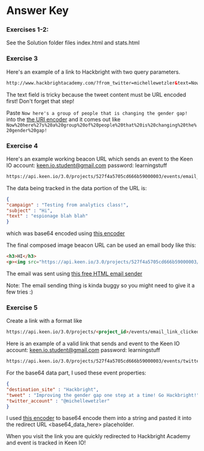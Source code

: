 Answer Key
==================

### Exercises 1-2:
See the Solution folder files index.html and stats.html

### Exercise 3
Here's an example of a link to Hackbright with two query parameters.

```HTML
http://www.hackbrightacademy.com/?from_twitter=michellewetzler&text=Now%20here%27s%20a%20group%20of%20people%20that%20is%20changing%20the%20gender%20gap!`
```
The text field is tricky because the tweet content must be URL encoded first! Don't forget that step!

Paste `Now here's a group of people that is changing the gender gap!` into the [the URI encoder](http://meyerweb.com/eric/tools/dencoder/) and it comes out like `Now%20here%27s%20a%20group%20of%20people%20that%20is%20changing%20the%20gender%20gap!`


### Exercise 4
Here's an example working beacon URL which sends an event to the Keen IO account: keen.io.student@gmail.com  password: learningstuff

```HTML
https://api.keen.io/3.0/projects/527f4a5705cd666b59000003/events/email_opened?api_key=d5d4ecbd8e060c414f841eb3ae79dfbf030b81bddb9cf4a34be084b01929d50b6ac9bc943191083cc01d31e34eeeaff8a3f3d6996ebdcb6b34b5b4f908654ee3228986da8d6db3819e18b09beb43d23dcb133a213eeda238f1492025fffab6d062447ead5ec6aa359c18a2120f0f3fb8&data=ew0KImNhbXBhaWduIiA6ICJUZXN0aW5nIGZyb20gYW5hbHl0aWNzIGNsYXNzISIsDQoic3ViamVjdCIgOiAiSGkiLA0KInRleHQiIDogImVzcGlvbmFnZSBibGFoIGJsYWgiDQp9
```

The data being tracked in the data portion of the URL is:

```json
{
"campaign" : "Testing from analytics class!",
"subject" : "Hi",
"text" : "espionage blah blah"
}
```

which was base64 encoded using [this encoder](http://www.opinionatedgeek.com/dotnet/tools/base64encode/)

The final composed image beacon URL can be used an email body like this:

```HTML
<h3>HI</h3>
<p><img src="https://api.keen.io/3.0/projects/527f4a5705cd666b59000003/events/email_opened?api_key=d5d4ecbd8e060c414f841eb3ae79dfbf030b81bddb9cf4a34be084b01929d50b6ac9bc943191083cc01d31e34eeeaff8a3f3d6996ebdcb6b34b5b4f908654ee3228986da8d6db3819e18b09beb43d23dcb133a213eeda238f1492025fffab6d062447ead5ec6aa359c18a2120f0f3fb8&amp;data=ew0KImNhbXBhaWduIiA6ICJUZXN0aW5nIGZyb20gYW5hbHl0aWNzIGNsYXNzISIsDQoic3ViamVjdCIgOiAiSGkiLA0KInRleHQiIDogImVzcGlvbmFnZSBibGFoIGJsYWgiDQp9" alt="" /></p>
```
    
The email was sent using [this free HTML email sender](http://ctrlq.org/html-mail/)

Note: The email sending thing is kinda buggy so you might need to give it a few tries :)


### Exercise 5

Create a link with a format like 
 
```HTML
https://api.keen.io/3.0/projects/<project_id>/events/email_link_clicked?api_key=<write_key>&data=<base64_data_here>&redirect=http://www.mybestsiteever.com
```

Here is an example of a valid link that sends and event to the Keen IO account: keen.io.student@gmail.com  password: learningstuff

```HTML
https://api.keen.io/3.0/projects/527f4a5705cd666b59000003/events/twitter_link_clicked?api_key=d5d4ecbd8e060c414f841eb3ae79dfbf030b81bddb9cf4a34be084b01929d50b6ac9bc943191083cc01d31e34eeeaff8a3f3d6996ebdcb6b34b5b4f908654ee3228986da8d6db3819e18b09beb43d23dcb133a213eeda238f1492025fffab6d062447ead5ec6aa359c18a2120f0f3fb8&data=ew0KImRlc3RpbmF0aW9uX3NpdGUiIDogIkhhY2ticmlnaHQiLA0KInR3ZWV0IiA6ICJJbXByb3ZpbmcgdGhlIGdlbmRlciBnYXAgb25lIHN0ZXAgYXQgYSB0aW1lISBHbyBIYWNrYnJpZ2h0ISIsDQoidHdpdHRlcl9hY2NvdW50IiA6ICJAbWljaGVsbGV3ZXR6bGVyIg0KfQ==&redirect=http://www.hackbrightacademy.com/
```

For the base64 data part, I used these event properties:

```json
{
"destination_site" : "Hackbright",
"tweet" : "Improving the gender gap one step at a time! Go Hackbright!",
"twitter_account" : "@michellewetzler"
}
```

I used [this encoder](http://www.opinionatedgeek.com/dotnet/tools/base64encode/) to base64 encode them into a string and pasted it into the redirect URL <base64_data_here> placeholder.

When you visit the link you are quickly redirected to Hackbright Academy and event is tracked in Keen IO!


